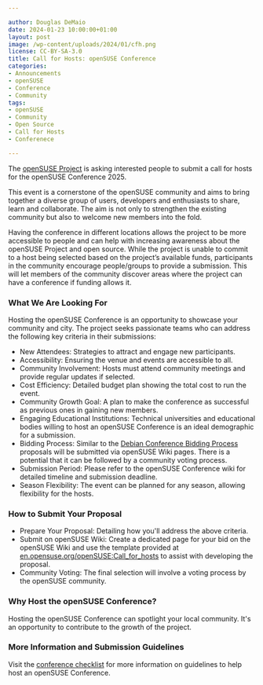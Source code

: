 ```yaml
---

author: Douglas DeMaio
date: 2024-01-23 10:00:00+01:00
layout: post
image: /wp-content/uploads/2024/01/cfh.png
license: CC-BY-SA-3.0
title: Call for Hosts: openSUSE Conference
categories:
- Announcements
- openSUSE
- Conference
- Community
tags:
- openSUSE
- Community
- Open Source
- Call for Hosts
- Conferenece

---
```


The [openSUSE Project](https://www.opensuse.org/) is asking interested people to submit a call for hosts for the openSUSE Conference 2025. 

This event is a cornerstone of the openSUSE community and aims to bring together a diverse group of users, developers and enthusiasts to share, learn and collaborate. The aim is not only to strengthen the existing community but also to welcome new members into the fold.

Having the conference in different locations allows the project to be more accessible to people and can help with increasing awareness about the openSUSE Project and open source. While the project is unable to commit to a host being selected based on the project’s available funds, participants in the community encourage people/groups to provide a submission. This will let members of the community discover areas where the project can have a conference if funding allows it.

### What We Are Looking For
Hosting the openSUSE Conference is an opportunity to showcase your community and city. The project seeks passionate teams who can address the following key criteria in their submissions:

* New Attendees: Strategies to attract and engage new participants.
* Accessibility: Ensuring the venue and events are accessible to all.
* Community Involvement: Hosts must attend community meetings and provide regular updates if selected. 
* Cost Efficiency: Detailed budget plan showing the total cost to run the event.
* Community Growth Goal: A plan to make the conference as successful as previous ones in gaining new members.
* Engaging Educational Institutions: Technical universities and educational bodies willing to host an openSUSE Conference is an ideal demographic for a submission.
* Bidding Process: Similar to the [Debian Conference Bidding Process](https://wiki.debian.org/DebConf/25/Bids/) proposals will be submitted via openSUSE Wiki pages. There is a potential that it can be followed by a community voting process.
* Submission Period: Please refer to the openSUSE Conference wiki for detailed timeline and submission deadline.
* Season Flexibility: The event can be planned for any season, allowing flexibility for the hosts.

### How to Submit Your Proposal

* Prepare Your Proposal: Detailing how you'll address the above criteria.
* Submit on openSUSE Wiki: Create a dedicated page for your bid on the openSUSE Wiki and use the template provided at [en.opensuse.org/openSUSE:Call_for_hosts](https://en.opensuse.org/openSUSE:Call_for_hosts) to assist with developing the proposal.
* Community Voting: The final selection will involve a voting process by the openSUSE community. 

### Why Host the openSUSE Conference?
Hosting the openSUSE Conference can spotlight your local community. It's an opportunity to contribute to the growth of the project.

### More Information and Submission Guidelines
Visit the [conference checklist](https://en.opensuse.org/openSUSE:Conference_How_to_Check_List) for more information on guidelines to help host an openSUSE Conference.

<meta name="openSUSE, opensource, conference, call for hosts" content="HTML,CSS,XML,JavaScript">
